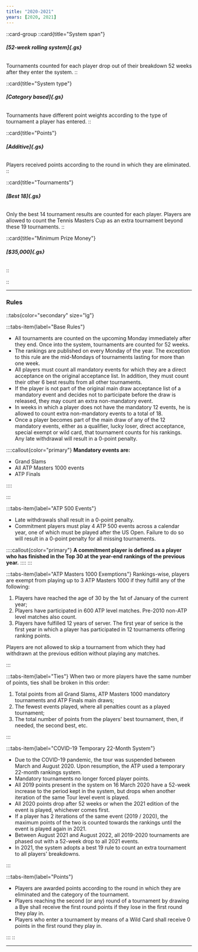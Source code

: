 ```yaml
---
title: "2020-2021"
years: [2020, 2021]
---
```


::card-group
::card{title="System span"}

###### **[52-week rolling system]{.gs}**

Tournaments counted for each player drop out of their breakdown 52 weeks after they enter the system.
::

::card{title="System type"}

###### **[Category based]{.gs}**

Tournaments have different point weights according to the type of tournament a player has entered.
::

::card{title="Points"}

###### **[Additive]{.gs}**

Players received points according to the round in which they are eliminated.
::

::card{title="Tournaments"}

###### **[Best 18]{.gs}**

Only the best 14 tournament results are counted for each player. Players are allowed to count the Tennis Masters Cup as an extra tournament beyond these 19 tournaments.
::

::card{title="Minimum Prize Money"}

###### **[$35,000]{.gs}**

::

::

---

### Rules

::tabs{color="secondary" size="lg"}

:::tabs-item{label="Base Rules"}

- All tournaments are counted on the upcoming Monday immediately after they end. Once into the system, tournaments are counted for 52 weeks.
- The rankings are published on every Monday of the year. The exception to this rule are the mid-Mondays of tournaments lasting for more than one week.
- All players must count all mandatory events for which they are a direct acceptance on the original acceptance list. In addition, they must count their other 6 best results from all other tournaments.
- If the player is not part of the original main draw acceptance list of a mandatory event and decides not to participate before the draw is released, they may count an extra non-mandatory event.
- In weeks in which a player does not have the mandatory 12 events, he is allowed to count extra non-mandatory events to a total of 18.
- Once a player becomes part of the main draw of any of the 12 mandatory events, either as a qualifier, lucky loser, direct acceptance, special exempt or wild card, that tournament counts for his rankings. Any late withdrawal will result in a 0-point penalty.

::::callout{color="primary"}
**Mandatory events are:**

- Grand Slams
- All ATP Masters 1000 events
- ATP Finals

::::

:::

:::tabs-item{label="ATP 500 Events"}

- Late withdrawals shall result in a 0-point penalty.
- Commitment players must play 4 ATP 500 events across a calendar year, one of which must be played after the US Open. Failure to do so will result in a 0-point penalty for all missing tournaments.

::::callout{color="primary"}
**A commitment player is defined as a player who has finished in the Top 30 at the year-end rankings of the previous year.**
::::
:::

:::tabs-item{label="ATP Masters 1000 Exemptions"}
Rankings-wise, players are exempt from playing up to 3 ATP Masters 1000 if they fulfill any of the following:

1. Players have reached the age of 30 by the 1st of January of the current year;
2. Players have participated in 600 ATP level matches. Pre-2010 non-ATP level matches also count.
3. Players have fulfilled 12 years of server. The first year of serice is the first year in which a player has participated in 12 tournaments offering ranking points.

Players are not allowed to skip a tournament from which they had withdrawn at the previous edition without playing any matches.

:::

:::tabs-item{label="Ties"}
When two or more players have the same number of points, ties shall be broken in this order:

1. Total points from all Grand Slams, ATP Masters 1000 mandatory tournaments and ATP Finals main draws;
2. The fewest events played, where all penalties count as a played tournament;
3. The total number of points from the players' best tournament, then, if needed, the second best, etc.

:::

:::tabs-item{label="COVID-19 Temporary 22-Month System"}

- Due to the COVID-19 pandemic, the tour was suspended between March and August 2020. Upon resumption, the ATP used a temporary 22-month rankings system.
- Mandatory tournaments no longer forced player points.
- All 2019 points present in the system on 16 March 2020 have a 52-week increase to the period kept in the system, but drops when another iteration of the same Tour level event is played.
- All 2020 points drop after 52 weeks or when the 2021 edition of the event is played, whichever comes first.
- If a player has 2 iterations of the same event (2019 / 2020), the maximum points of the two is counted towards the rankings until the event is played again in 2021.
- Between August 2021 and August 2022, all 2019-2020 tournaments are phased out with a 52-week drop to all 2021 events.
- In 2021, the system adopts a best 19 rule to count an extra tournament to all players' breakdowns.

:::

:::tabs-item{label="Points"}

- Players are awarded points according to the round in which they are eliminated and the category of the tournament.
- Players reaching the second (or any) round of a tournament by drawing a Bye shall receive the first round points if they lose in the first round they play in.
- Players who enter a tournament by means of a Wild Card shall receive 0 points in the first round they play in.

:::
::

---
